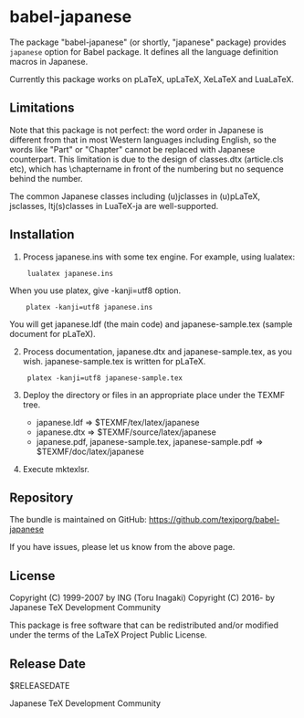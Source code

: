 # babel-japanese

The package "babel-japanese" (or shortly, "japanese" package) provides
`japanese` option for Babel package. It defines all the language
definition macros in Japanese.

Currently this package works on pLaTeX, upLaTeX, XeLaTeX and LuaLaTeX.


## Limitations

Note that this package is not perfect: the word order in Japanese is
different from that in most Western languages including English, so
the words like "Part" or "Chapter" cannot be replaced with Japanese
counterpart. This limitation is due to the design of classes.dtx
(article.cls etc), which has \chaptername in front of the numbering
but no sequence behind the number.

The common Japanese classes including (u)jclasses in (u)pLaTeX,
jsclasses, ltj(s)classes in LuaTeX-ja are well-supported.


## Installation

1) Process japanese.ins with some tex engine. For example, using lualatex:

        lualatex japanese.ins

When you use platex, give -kanji=utf8 option.

        platex -kanji=utf8 japanese.ins

You will get japanese.ldf (the main code) and japanese-sample.tex (sample
document for pLaTeX).

2) Process documentation, japanese.dtx and japanese-sample.tex, as you wish.
japanese-sample.tex is written for pLaTeX.

        platex -kanji=utf8 japanese-sample.tex

3) Deploy the directory or files in an appropriate place under the TEXMF tree.

    * japanese.ldf
               => $TEXMF/tex/latex/japanese
    * japanese.dtx
               => $TEXMF/source/latex/japanese
    * japanese.pdf, japanese-sample.tex, japanese-sample.pdf
               => $TEXMF/doc/latex/japanese

4) Execute mktexlsr.


## Repository

The bundle is maintained on GitHub:
  https://github.com/texjporg/babel-japanese

If you have issues, please let us know from the above page.


## License

Copyright (C) 1999-2007 by ING (Toru Inagaki)
Copyright (C) 2016-     by Japanese TeX Development Community

This package is free software that can be redistributed and/or
modified under the terms of the LaTeX Project Public License.


## Release Date

$RELEASEDATE

Japanese TeX Development Community
